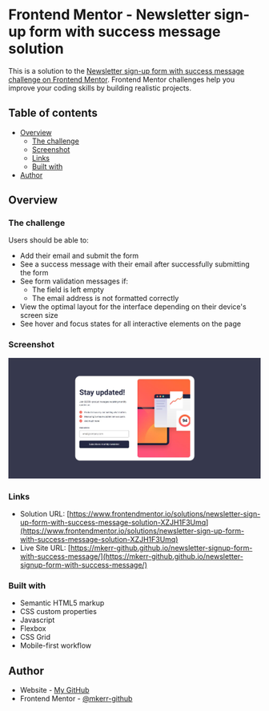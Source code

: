 # Frontend Mentor - Newsletter sign-up form with success message solution

This is a solution to the [Newsletter sign-up form with success message challenge on Frontend Mentor](https://www.frontendmentor.io/challenges/newsletter-signup-form-with-success-message-3FC1AZbNrv). Frontend Mentor challenges help you improve your coding skills by building realistic projects. 

## Table of contents

- [Overview](#overview)
  - [The challenge](#the-challenge)
  - [Screenshot](#screenshot)
  - [Links](#links)
  - [Built with](#built-with)
- [Author](#author)

## Overview

### The challenge

Users should be able to:

- Add their email and submit the form
- See a success message with their email after successfully submitting the form
- See form validation messages if:
  - The field is left empty
  - The email address is not formatted correctly
- View the optimal layout for the interface depending on their device's screen size
- See hover and focus states for all interactive elements on the page

### Screenshot

![](./screenshot.jpg)


### Links

- Solution URL: [https://www.frontendmentor.io/solutions/newsletter-sign-up-form-with-success-message-solution-XZJH1F3Umq](https://www.frontendmentor.io/solutions/newsletter-sign-up-form-with-success-message-solution-XZJH1F3Umq)
- Live Site URL: [https://mkerr-github.github.io/newsletter-signup-form-with-success-message/](https://mkerr-github.github.io/newsletter-signup-form-with-success-message/)


### Built with

- Semantic HTML5 markup
- CSS custom properties
- Javascript
- Flexbox
- CSS Grid
- Mobile-first workflow

## Author

- Website - [My GitHub](https://github.com/mkerr-github)
- Frontend Mentor - [@mkerr-github](https://www.frontendmentor.io/profile/mkerr-github)
